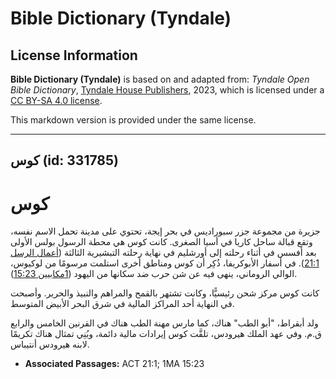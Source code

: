 # Bible Dictionary (Tyndale)

## License Information

**Bible Dictionary (Tyndale)** is based on and adapted from: _Tyndale Open Bible Dictionary_, [Tyndale House Publishers](https://tyndaleopenresources.com/), 2023, which is licensed under a [CC BY-SA 4.0 license](https://creativecommons.org/licenses/by-sa/4.0/legalcode.en).

This markdown version is provided under the same license.



--------------------------------

## كوس (id: 331785)

كوس
===

جزيرة من مجموعة جزر سبوراديس في بحر إيجة، تحتوي على مدينة تحمل الاسم نفسه، وتقع قبالة ساحل كاريا في أسيا الصغرى. كانت كوس هي محطة الرسول بولس الأولى بعد أفسس في أثناء رحلته إلى أورشليم في نهاية رحلته التبشيرية الثالثة ([أعمال الرسل 21:1](https://ref.ly/Acts21:1)). في أسفار الأبوكريفا، ذُكِر أن كوس ومناطق أخرى استلمت مرسومًا من لوكيوس، الوالي الروماني، ينهى فيه عن شن حرب ضد سكانها من اليهود ([1مكابيين 15:23](https://ref.ly/1Macc15:23)).

كانت كوس مركز شحن رئيسيًّا، وكانت تشتهر بالقمح والمراهم والنبيذ والحرير. وأصبحت في النهاية أحد المراكز المالية في شرق البحر الأبيض المتوسط.

ولد أبقراط، "أبو الطب" هناك، كما مارس مهنة الطب هناك في القرنين الخامس والرابع ق.م. وفي عهد الملك هيرودس، تلقَّت كوس إيرادات مالية دائمة، وبُنِي تمثال هناك تكريمًا لابنه هيرودس أنتيباس.

* **Associated Passages:** ACT 21:1; 1MA 15:23

